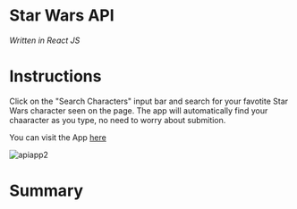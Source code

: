 # Star Wars API #

*Written in React JS*

# Instructions

Click on the "Search Characters" input bar and search for your favotite Star Wars character seen on the page. The app will automatically find your chaaracter as you type, no need to worry about submition.


You can visit the App [here]()


![apiapp2](https://user-images.githubusercontent.com/55517078/103425066-e29f0680-4b7d-11eb-8f09-d2eb57c8329c.PNG)


# Summary